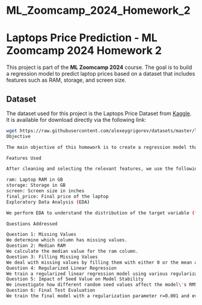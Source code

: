 # ML_Zoomcamp_2024_Homework_2
# Laptops Price Prediction - ML Zoomcamp 2024 Homework 2

This project is part of the **ML Zoomcamp 2024** course. The goal is to build a regression model to predict laptop prices based on a dataset that includes features such as RAM, storage, and screen size.

## Dataset

The dataset used for this project is the Laptops Price Dataset from [Kaggle](https://www.kaggle.com/datasets/juanmerinobermejo/laptops-price-dataset). It is available for download directly via the following link:

```bash
wget https://raw.githubusercontent.com/alexeygrigorev/datasets/master/laptops.csv
Objective

The main objective of this homework is to create a regression model that predicts the laptop prices using selected features. We use the 'Final Price' column as the target variable.

Features Used

After cleaning and selecting the relevant features, we use the following columns:

ram: Laptop RAM in GB
storage: Storage in GB
screen: Screen size in inches
final_price: Final price of the laptop
Exploratory Data Analysis (EDA)

We perform EDA to understand the distribution of the target variable (final_price). Specifically, we examine whether it has a long tail or not.

Questions Addressed

Question 1: Missing Values
We determine which column has missing values.
Question 2: Median RAM
We calculate the median value for the ram column.
Question 3: Filling Missing Values
We deal with missing values by filling them with either 0 or the mean and train a regression model to evaluate which approach gives a better RMSE score.
Question 4: Regularized Linear Regression
We train a regularized linear regression model using various regularization parameters r and identify the value that provides the best RMSE.
Question 5: Impact of Seed Value on Model Stability
We investigate how different random seed values affect the model\'s RMSE by calculating the standard deviation of RMSE across multiple seeds.
Question 6: Final Test Evaluation
We train the final model with a regularization parameter r=0.001 and evaluate its performance on the test dataset.



 



